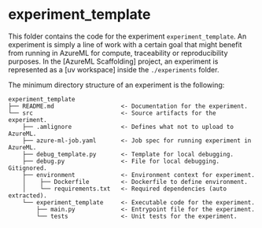 # experiment_template

This folder contains the code for the experiment `experiment_template`. An
experiment is simply a line of work with a certain goal that might benefit
from running in AzureML for compute, traceability or reproducibility purposes.
In the [AzureML Scaffolding] project, an experiment is represented as a
[uv workspace] inside the `./experiments` folder.

The minimum directory structure of an experiment is the following:

```text
experiment_template
├── README.md                   <- Documentation for the experiment.
└── src                         <- Source artifacts for the experiment.
    ├── .amlignore              <- Defines what not to upload to AzureML.
    ├── azure-ml-job.yaml       <- Job spec for running experiment in AzureML.
    ├── debug_template.py       <- Template for local debugging.
    ├── debug.py                <- File for local debugging. Gitignored.
    ├── environment             <- Environment context for experiment.
    │    ├── Dockerfile         <- Dockerfile to define environment.
    │    └── requirements.txt   <- Required dependencies (auto extracted).
    └── experiment_template     <- Executable code for the experiment.
        ├── main.py             <- Entrypoint file for the experiment.
        └── tests               <- Unit tests for the experiment.
```
